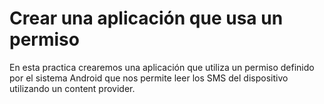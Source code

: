 # Crear una aplicación que usa un permiso

En esta practica crearemos una aplicación que utiliza un permiso definido por el sistema Android que nos permite leer los SMS del dispositivo utilizando un content provider.